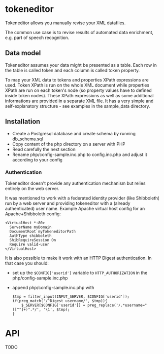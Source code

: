 # tokeneditor

Tokeneditor allows you manually revise your XML datafiles.

The common use case is to revise results of automated data enrichment, e.g. part of speech recognition.

## Data model

Tokeneditor assumes your data might be presented as a table. Each row in the table is called token and each column is called token property.

To map your XML data to tokens and properties XPath expressions are used. Token XPath is run on the whole XML document while properties XPath are run on each token's node (so property values have to defined inside token nodes).
These XPath expressions as well as some additional informations are provided in a separate XML file. It has a very simple and self-explanatory structure - see examples in the sample_data directory.

## Installation

- Create a Postgresql database and create schema by running db_schema.sql
- Copy content of the php directory on a server with PHP 
- Read carefully the next section
- Rename php/config-sample.inc.php to config.inc.php and adjust it according to your config

### Authentication

Tokeneditor doesn't provide any authentication mechanism but relies entirely on the web server.

It was mentioned to work with a federated identity provider (like Shibboleth) run by a web server and providing tokeneditor with a (already authenticated) user name.
Example Apache virtual host config for an Apache+Shibboleth config:
```
<VirtualHost *:80>
  ServerName myDomain
  DocumentRoot myTokeneditorPath
  AuthType shibboleth
  ShibRequireSession On
  Require valid-user
</VirtualHost>
```

It is also possible to make it work with an HTTP Digest authentication. In that case you should:
- set up the `$CONFIG['userid']` variable to `HTTP_AUTHORIZATION` in the php/config-sample.inc.php
- append php/config-sample.inc.php with

    ```
    $tmp = filter_input(INPUT_SERVER, $CONFIG['userid']);
    if(preg_match('/^Digest username/', $tmp)){
        $_SERVER[$CONFIG['userid']] = preg_replace('/.*username="([^"]+)".*/', '\1', $tmp);
    }
    ```

# API

TODO
